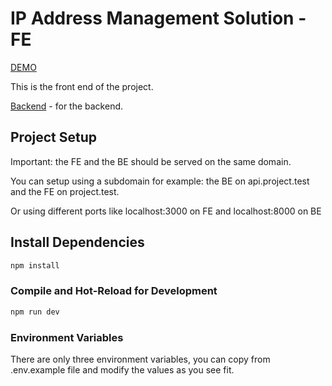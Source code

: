 # IP Address Management Solution - FE

[DEMO](https://ip-management.jasper-castillo.com/)

This is the front end of the project.

[Backend](https://github.com/jaspercjc/adgroup-be) - for the backend.

## Project Setup

Important: the FE and the BE should be served on the same domain.

You can setup using a subdomain for example: the BE on api.project.test and the FE on project.test.

Or using different ports like localhost:3000 on FE and localhost:8000 on BE

## Install Dependencies

```sh
npm install
```

### Compile and Hot-Reload for Development

```sh
npm run dev
```

### Environment Variables

There are only three environment variables, you can copy from .env.example file and modify the values as you see fit.
